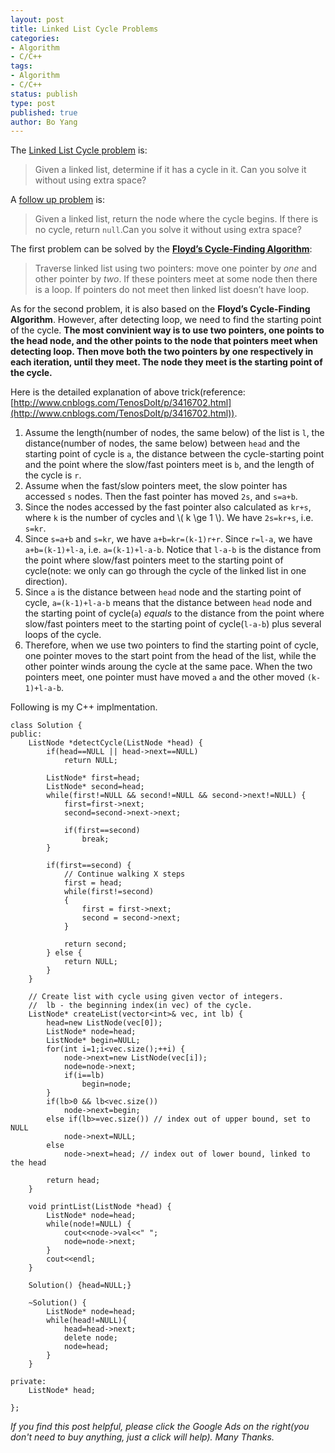 ```yaml
---
layout: post
title: Linked List Cycle Problems
categories: 
- Algorithm
- C/C++ 
tags:
- Algorithm
- C/C++
status: publish
type: post
published: true
author: Bo Yang
---
```


The [Linked List Cycle problem](https://oj.leetcode.com/problems/linked-list-cycle/) is:

> Given a linked list, determine if it has a cycle in it. Can you solve it without using extra space?

A [follow up problem](https://oj.leetcode.com/problems/linked-list-cycle-ii/) is:

> Given a linked list, return the node where the cycle begins. If there is no cycle, return `null`.Can you solve it without using extra space? 

The first problem can be solved by the **[Floyd’s Cycle-Finding Algorithm](http://www.geeksforgeeks.org/write-a-c-function-to-detect-loop-in-a-linked-list/)**:

> Traverse linked list using two pointers: move one pointer by *one* and other pointer by *two*.  If these pointers meet at some node then there is a loop.  If pointers do not meet then linked list doesn’t have loop.

As for the second problem, it is also based on the **Floyd’s Cycle-Finding Algorithm**. However, after detecting loop, we need to find the starting point of the cycle. **The most convinient way is to use two pointers, one points to the head node, and the other points to the node that pointers meet when detecting loop. Then move both the two pointers by one respectively in each iteration, until they meet. The node they meet is the starting point of the cycle.**

Here is the detailed explanation of above trick(reference: [http://www.cnblogs.com/TenosDoIt/p/3416702.html](http://www.cnblogs.com/TenosDoIt/p/3416702.html)). 

1. Assume the length(number of nodes, the same below) of the list is `l`, the distance(number of nodes, the same below) between `head` and the starting point of cycle is `a`, the distance between the cycle-starting point and the point where the slow/fast pointers meet is `b`, and the length of the cycle is `r`.
2. Assume when the fast/slow pointers meet, the slow pointer has accessed `s` nodes. Then the fast pointer has moved `2s`, and `s=a+b`.
3. Since the nodes accessed by the fast pointer also calculated as `kr+s`, where `k` is the number of cycles and \\( k \ge 1 \\). We have `2s=kr+s`, i.e. `s=kr`.
4. Since `s=a+b` and `s=kr`, we have `a+b=kr=(k-1)r+r`. Since `r=l-a`, we have `a+b=(k-1)+l-a`, i.e. `a=(k-1)+l-a-b`. Notice that `l-a-b` is the distance from the point where slow/fast pointers meet to the starting point of cycle(note: we only can go through the cycle of the linked list in one direction).
5. Since `a` is the distance between `head` node and the starting point of cycle, `a=(k-1)+l-a-b` means that the distance between `head` node and the starting point of cycle(`a`) *equals* to the distance from the point where slow/fast pointers meet to the starting point of cycle(`l-a-b`) plus several loops of the cycle.
6. Therefore, when we use two pointers to find the starting point of cycle, one pointer moves to the start point from the head of the list, while the other pointer winds aroung the cycle at the same pace. When the two pointers meet, one pointer must have moved `a` and the other moved `(k-1)+l-a-b`.

Following is my C++ implmentation.

	class Solution {
	public:
		ListNode *detectCycle(ListNode *head) {
			if(head==NULL || head->next==NULL)
				return NULL;
	
			ListNode* first=head;
			ListNode* second=head;
	        while(first!=NULL && second!=NULL && second->next!=NULL) {
				first=first->next;
				second=second->next->next;
	
				if(first==second)
					break;
			}
	
			if(first==second) {
				// Continue walking X steps
				first = head;
				while(first!=second)
				{
		            first = first->next;
		            second = second->next;
		        }
		
				return second;
			} else {
				return NULL;
			}
	    }
	
		// Create list with cycle using given vector of integers.
		// 	lb - the beginning index(in vec) of the cycle.
		ListNode* createList(vector<int>& vec, int lb) {
			head=new ListNode(vec[0]);
			ListNode* node=head;
			ListNode* begin=NULL;
			for(int i=1;i<vec.size();++i) {
				node->next=new ListNode(vec[i]);
				node=node->next;
				if(i==lb)
					begin=node;
			}
			if(lb>0 && lb<vec.size())
				node->next=begin;
			else if(lb>=vec.size()) // index out of upper bound, set to NULL
				node->next=NULL;
			else
				node->next=head; // index out of lower bound, linked to the head
	
			return head;
		}
	
		void printList(ListNode *head) {
			ListNode* node=head;
			while(node!=NULL) {
				cout<<node->val<<" ";
				node=node->next;
			}
			cout<<endl;
		}
	
		Solution() {head=NULL;}
	
		~Solution() {
			ListNode* node=head;
			while(head!=NULL){
				head=head->next;
				delete node;
				node=head;
			}
		}
	
	private:
		ListNode* head;
	
	};
<p><i>If you find this post helpful, please click the Google Ads on the right(you don't need to buy anything, just a click will help). Many Thanks.</i></p>
